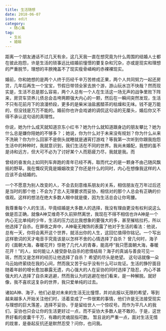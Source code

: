 ```yaml
---
title: 生活随想
date: 2018-06-07
icon: edit
category:
  - 随心集
tag:
  - 生长
  - 婚姻
---
```


距离一个朋友通话不过几天有余，这几天我一直在想究竟为什么周围的结婚人士都在彼此抱怨，许是生活的琐事远比结婚前憧憬的要复杂和冗杂，亦或是现实和理想的严重脱节，理想的丰腴掩盖不了现实瘦骨嶙峋的赤裸裸现实。

婚前，你和她想的是两个人终于历经千辛万苦修成正果，两个人共同努力一起还房贷，几年后再生一个宝宝，节假日带领全家去旅个游，游山玩水岂不快哉？然而现实是，生活不总是那么容易，两个人总有一个人在生活这一场无声的战争里败下阵来，房贷车贷养儿债总会击垮两颗强大内心的一颗，然后在一瞬间突然发现，生活不只有花前月下的浪漫桥段，更多的是柴米油盐酱醋茶的枯燥和无味。钱不是万能的，但没钱是万万不能的。婚前你也许会戏谑的调侃这句话的无厘头，婚后你又不得不承认这句话的真理性。

你说，她为什么成天就知道京东小红书？她为什么就知道跟身边的朋友攀比？她为什么总是嫌你陪她的不够多？；她说，你为什么对于未来没有规划？你为什么从来不洗碗？你为什么回家不是倒头就睡就是通宵打游戏？等我第一次听到你跟我抱怨生活中的种种时，我就意识到，我们生活在不同的世界。我尚未婚配，我想的虽不是诗和远方，但大可不必为了讨好某个人而筋疲力尽，我就是我。而

曾经的奋发向上如同列车奔跑的青年已经不再，取而代之的是一颗身不由己随风飘摇的野草。我在慨叹究竟是婚姻改变了你还是什么的同时，内心在想像我这样的人应该不会结婚的。

一个不愿意为别人改变的人，不会去刻意维系朋友的关系，相信朋友在万年过后还是当时的那个他；不会为了恋人无理要求而妥协，相信对的那个人总会有正确的价值观。这样的想法在绝大多数人眼中就是傻，因为生活总会让你弯腰。

我尊重每个人的生活，毕竟结婚是大多数人的选择，我没有理由更没有权利说这么做是否正确，就像A神艾维奇不久前猝然离世，我现在不得不相信也许A神是一个内心无比单纯的少年，生活的压力远比我想象的要强大的多，甚至摧枯拉朽，所以他选择了自杀。在罪夜之奔中，A神毫无掩饰的表露了他对于生活的看法：他说，总有一天，你将会离开这个世界，就活出你的人生，这回忆值得你铭记。一个写出这样歌词的天才电音手究竟该是以怎样不舍的心情选择了自杀？
曾几何时，海子的《面朝大海，春暖花开》惊艳了几代人的青春，能高呼“我只愿面朝大海，春暖花开！”的人，如何能让人接受卧轨自杀的悲情结局？海子的真诚与善良可见一斑，然而又是怎样的经历让他选择了自杀？
希望的尽头是绝望。
这句话就像一朵乌云始终萦绕在我的心间，然而我又苦于似乎没有什么可以佐证。生活的狰狞面目随着年龄的增长愈加暴露无遗，内心强大的人在妥协的同时选择了隐忍，内心不甚强大的人选择了自杀来逃避，然而我认为的逃避在他们看来，是一种解脱。就好像，我不喜欢这复杂的世界，我只爱单纯的过去。

诸如A神、海子，他们必是对未来的生活无比憧憬，并对此报以无限的希望，等到越来越多人开始关注他们时，活着变成了一件很累的事情，他们许是无法接受现实与理想的巨大落差，选择不妥协，于是留给世人一个惊叹号。而作为平凡人的我们，妥协也只会让你的生活更好过一点，而不妥协大多数人是不敢的，于是，这世界好看的皮囊千千万，有趣的灵魂屈指可数。
暂且说的严重一点，面对生活无情的戕害，是奋起反抗还是默然忍受？问你，也问我。